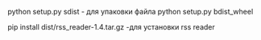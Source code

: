 python setup.py sdist - для упаковки файла
python setup.py bdist_wheel

pip install dist/rss_reader-1.4.tar.gz -для установки rss reader
